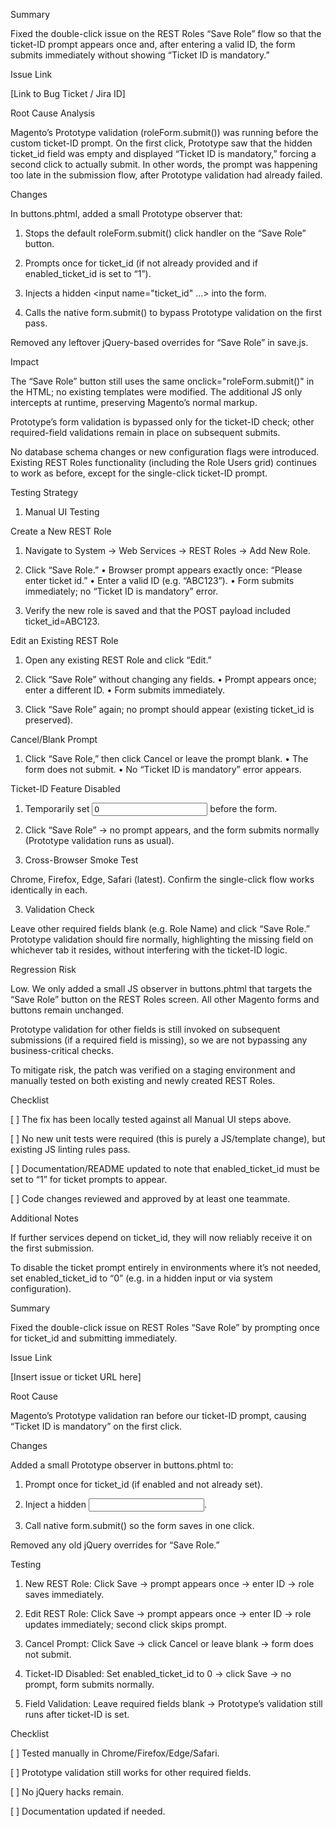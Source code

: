 Summary

Fixed the double-click issue on the REST Roles “Save Role” flow so that the ticket-ID prompt appears once and, after entering a valid ID, the form submits immediately without showing “Ticket ID is mandatory.”

Issue Link

[Link to Bug Ticket / Jira ID]

Root Cause Analysis

Magento’s Prototype validation (roleForm.submit()) was running before the custom ticket-ID prompt. On the first click, Prototype saw that the hidden ticket_id field was empty and displayed “Ticket ID is mandatory,” forcing a second click to actually submit. In other words, the prompt was happening too late in the submission flow, after Prototype validation had already failed.

Changes

In buttons.phtml, added a small Prototype observer that:

1. Stops the default roleForm.submit() click handler on the “Save Role” button.


2. Prompts once for ticket_id (if not already provided and if enabled_ticket_id is set to “1”).


3. Injects a hidden <input name="ticket_id" …> into the form.


4. Calls the native form.submit() to bypass Prototype validation on the first pass.



Removed any leftover jQuery-based overrides for “Save Role” in save.js.


Impact

The “Save Role” button still uses the same onclick="roleForm.submit()" in the HTML; no existing templates were modified. The additional JS only intercepts at runtime, preserving Magento’s normal markup.

Prototype’s form validation is bypassed only for the ticket-ID check; other required-field validations remain in place on subsequent submits.

No database schema changes or new configuration flags were introduced. Existing REST Roles functionality (including the Role Users grid) continues to work as before, except for the single-click ticket-ID prompt.


Testing Strategy

1. Manual UI Testing

Create a New REST Role

1. Navigate to System → Web Services → REST Roles → Add New Role.


2. Click “Save Role.”
• Browser prompt appears exactly once: “Please enter ticket id.”
• Enter a valid ID (e.g. “ABC123”).
• Form submits immediately; no “Ticket ID is mandatory” error.


3. Verify the new role is saved and that the POST payload included ticket_id=ABC123.



Edit an Existing REST Role

1. Open any existing REST Role and click “Edit.”


2. Click “Save Role” without changing any fields.
• Prompt appears once; enter a different ID.
• Form submits immediately.


3. Click “Save Role” again; no prompt should appear (existing ticket_id is preserved).



Cancel/Blank Prompt

1. Click “Save Role,” then click Cancel or leave the prompt blank.
• The form does not submit.
• No “Ticket ID is mandatory” error appears.



Ticket-ID Feature Disabled

1. Temporarily set <input id="enabled_ticket_id" value="0"/> before the form.


2. Click “Save Role” → no prompt appears, and the form submits normally (Prototype validation runs as usual).





2. Cross-Browser Smoke Test

Chrome, Firefox, Edge, Safari (latest). Confirm the single-click flow works identically in each.



3. Validation Check

Leave other required fields blank (e.g. Role Name) and click “Save Role.” Prototype validation should fire normally, highlighting the missing field on whichever tab it resides, without interfering with the ticket-ID logic.




Regression Risk

Low. We only added a small JS observer in buttons.phtml that targets the “Save Role” button on the REST Roles screen. All other Magento forms and buttons remain unchanged.

Prototype validation for other fields is still invoked on subsequent submissions (if a required field is missing), so we are not bypassing any business-critical checks.

To mitigate risk, the patch was verified on a staging environment and manually tested on both existing and newly created REST Roles.


Checklist

[ ] The fix has been locally tested against all Manual UI steps above.

[ ] No new unit tests were required (this is purely a JS/template change), but existing JS linting rules pass.

[ ] Documentation/README updated to note that enabled_ticket_id must be set to “1” for ticket prompts to appear.

[ ] Code changes reviewed and approved by at least one teammate.


Additional Notes

If further services depend on ticket_id, they will now reliably receive it on the first submission.

To disable the ticket prompt entirely in environments where it’s not needed, set enabled_ticket_id to “0” (e.g. in a hidden input or via system configuration).

Summary

Fixed the double-click issue on REST Roles “Save Role” by prompting once for ticket_id and submitting immediately.

Issue Link

[Insert issue or ticket URL here]

Root Cause

Magento’s Prototype validation ran before our ticket-ID prompt, causing “Ticket ID is mandatory” on the first click.

Changes

Added a small Prototype observer in buttons.phtml to:

1. Prompt once for ticket_id (if enabled and not already set).


2. Inject a hidden <input name="ticket_id">.


3. Call native form.submit() so the form saves in one click.



Removed any old jQuery overrides for “Save Role.”


Testing

1. New REST Role: Click Save → prompt appears once → enter ID → role saves immediately.


2. Edit REST Role: Click Save → prompt appears once → enter ID → role updates immediately; second click skips prompt.


3. Cancel Prompt: Click Save → click Cancel or leave blank → form does not submit.


4. Ticket-ID Disabled: Set enabled_ticket_id to 0 → click Save → no prompt, form submits normally.


5. Field Validation: Leave required fields blank → Prototype’s validation still runs after ticket-ID is set.



Checklist

[ ] Tested manually in Chrome/Firefox/Edge/Safari.

[ ] Prototype validation still works for other required fields.

[ ] No jQuery hacks remain.

[ ] Documentation updated if needed.


